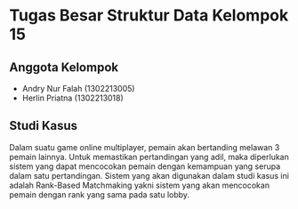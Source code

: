 # Tugas Besar Struktur Data Kelompok 15
## Anggota Kelompok
- Andry Nur Falah (1302213005)
- Herlin Priatna  (1302213018)
## Studi Kasus
Dalam suatu game online multiplayer, pemain akan bertanding melawan 3 pemain lainnya. Untuk memastikan pertandingan yang adil, maka diperlukan sistem yang dapat mencocokan pemain dengan kemampuan yang serupa dalam satu pertandingan. Sistem yang akan digunakan dalam studi kasus ini adalah Rank-Based Matchmaking yakni sistem yang akan mencocokan pemain dengan rank yang sama pada satu lobby.

